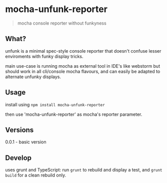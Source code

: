 # mocha-unfunk-reporter

> mocha console reporter without funkyness

## What?

unfunk is a minimal spec-style console reporter that doesn't confuse lesser enviroments with funky display tricks.

main use-case is running mocha as external tool in IDE's like webstorm but should work in all cli/console mocha flavours, and can easily be adapted to alternate unfunky displays.

## Usage

install using `npm install mocha-unfunk-reporter`

then use  'mocha-unfunk-reporter' as mocha's reporter parameter.

## Versions

0.0.1 - basic version

## Develop

uses grunt and TypeScript: run `grunt` to rebuild and display a test, and `grunt build` for a clean rebuild only.